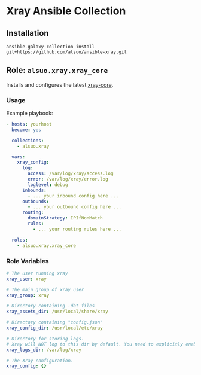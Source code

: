 # Xray Ansible Collection

## Installation

```shell
ansible-galaxy collection install git+https://github.com/alsuo/ansible-xray.git
```

## Role: `alsuo.xray.xray_core`

Installs and configures the latest [xray-core](https://github.com/XTLS/Xray-core).

### Usage

Example playbook:

```yaml
- hosts: yourhost
  become: yes

  collections:
    - alsuo.xray

  vars:
    xray_config:
      log:
        access: /var/log/xray/access.log
        error: /var/log/xray/error.log
        loglevel: debug
      inbounds:
        - ... your inbound config here ...
      outbounds:
        - ... your outbound config here ...
      routing:
        domainStrategy: IPIfNonMatch
        rules:
          - ... your routing rules here ...

  roles:
    - alsuo.xray.xray_core
```

### Role Variables

```yaml
# The user running xray
xray_user: xray

# The main group of xray user
xray_group: xray

# Directory containing .dat files
xray_assets_dir: /usr/local/share/xray

# Directory containing "config.json"
xray_config_dir: /usr/local/etc/xray

# Directory for storing logs.
# Xray will NOT log to this dir by default. You need to explicitly enable and configure logging (in config.json).
xray_logs_dir: /var/log/xray

# The Xray configuration.
xray_config: {}
```
